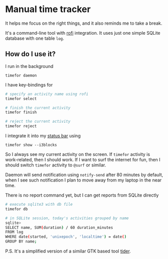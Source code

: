 # Manual time tracker

It helps me focus on the right things, and it also reminds me to take a break.

It's a command-line tool with [rofi](https://github.com/davatorium/rofi) integration. It uses just one simple SQLite database with one table `log`.


## How do I use it?
I run in the background
```
timefor daemon
```

I have key-bindings for
```sh
# specify an activity name using rofi
timefor select

# finish the current activity
timefor finish

# reject the current activity
timefor reject
```

I integrate it into my [status bar](https://github.com/vivien/i3blocks) using
```
timefor show --i3blocks
```

So I always see my current activity on the screen. If `timefor` activity is work-related, then I should work. If I want to surf the internet for fun, then I should switch `timefor` activity to `@surf` or similar.

Daemon will send notification using `notify-send` after 80 minutes by default, when I see such notification I plan to
move away from my laptop in the near time.

There is no report command yet, but I can get reports from SQLite directly
```sh
# execute sqlite3 with db file
timefor db

# in SQLite session, today's activities grouped by name
sqlite>
SELECT name, SUM(duration) / 60 duration_minutes
FROM log
WHERE date(started, 'unixepoch', 'localtime') = date()
GROUP BY name;
```

P.S. It's a simplified version of a similar GTK based tool [tider](https://github.com/naspeh/tider).
